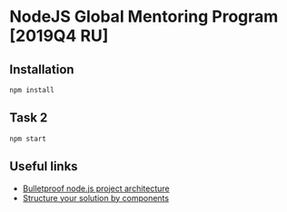 # NodeJS Global Mentoring Program [2019Q4 RU]

## Installation
```
npm install
```

## Task 2
```
npm start
```

## Useful links
- [Bulletproof node.js project architecture](https://dev.to/santypk4/bulletproof-node-js-project-architecture-4epf)
- [Structure your solution by components](https://github.com/goldbergyoni/nodebestpractices/blob/master/sections/projectstructre/breakintcomponents.md)
